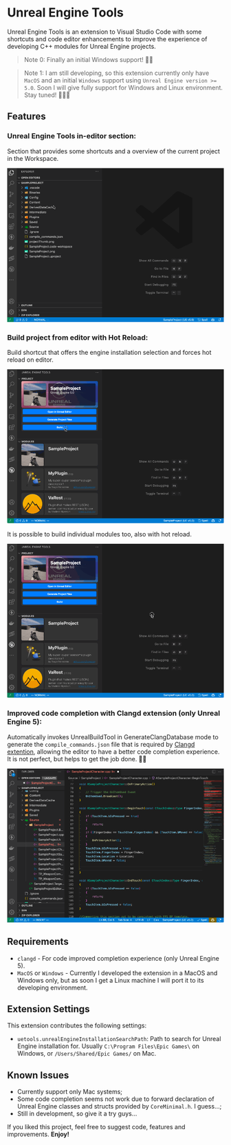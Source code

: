 # Unreal Engine Tools

Unreal Engine Tools is an extension to Visual Studio Code with some shortcuts and code editor enhancements to improve the experience of developing C++ modules for Unreal Engine projects.

> Note 0: Finally an initial Windows support! 🥳🎉

> Note 1: I am still developing, so this extension currently only have  `MacOS` and an initial `Windows` support using `Unreal Engine version >= 5.0`. Soon I will give fully support for Windows and Linux environment. Stay tuned! 👨🏻‍💻

## Features

### Unreal Engine Tools in-editor section:
Section that provides some shortcuts and a overview of the current project in the Workspace.

![Unreal Engine Tools editor section](./res/images/uetools_project00.gif)

### Build project from editor with Hot Reload:
Build shortcut that offers the engine installation selection and forces hot reload on editor.

![Build entire project](./res/images/uetools_project01.gif)

It is possible to build individual modules too, also with hot reload.

![Build module individually](./res/images/uetools_project02.gif)

### Improved code completion with Clangd extension (only Unreal Engine 5):
Automatically invokes UnrealBuildTool in GenerateClangDatabase mode to generate the `compile_commands.json` file that is required by [Clangd extention](https://clangd.llvm.org), allowing the editor to have a better code completion experience. It is not perfect, but helps to get the job done. 🙌🏻

![Code completion feature](./res/images/uetools_code00.gif)

## Requirements

* `clangd` - For code improved completion experience (only Unreal Engine 5).
* `MacOS` or `Windows` - Currently I developed the extension in a MacOS and Windows only, but as soon I get a Linux machine I will port it to its developing environment.

## Extension Settings
This extension contributes the following settings:

* `uetools.unrealEngineInstallationSearchPath`: Path to search for Unreal Engine installation for. Usually `C:\Program Files\Epic Games\` on Windows, or `/Users/Shared/Epic Games/` on Mac.

## Known Issues

* Currently support only Mac systems;
* Some code completion seems not work due to forward declaration of Unreal Engine classes and structs provided by `CoreMinimal.h`. I guess...;
* Still in development, so give it a try guys...

If you liked this project, feel free to suggest code, features and improvements. **Enjoy!**
